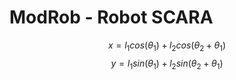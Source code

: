 # ModRob - Robot SCARA

$$
x=l_1 cos(\theta_1) + l_2 cos(\theta_2+\theta_1)
$$
$$
y=l_1 sin(\theta_1) + l_2 sin(\theta_2+\theta_1)
$$
